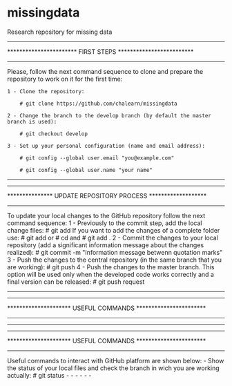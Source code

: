 # missingdata
Research repository for missing data

*************************************************************
*********************** FIRST STEPS *************************
*************************************************************
Please, follow the next command sequence to clone and prepare the repository to work on it for the first time:

	1 - Clone the repository:

		# git clone https://github.com/chalearn/missingdata

	2 - Change the branch to the develop branch (by default the master branch is used):

		# git checkout develop

	3 - Set up your personal configuration (name and email address):

		# git config --global user.email "you@example.com"

		# git config --global user.name "your name"

*************************************************************


*************************************************************
*************** UPDATE REPOSITORY PROCESS *******************
*************************************************************
To update your local changes to the GitHub repository follow the next command sequence:
	1 - Previously to the commit step, add the local change files:
		# git add <files to commit>
	If you want to add the changes of a complete folder use:
		# git add <folder name> or 
		# cd <folder name> and # git add .
	2 - Commit the changes to your local repository (add a significant information message about the changes realized):
		# git commit -m "Information message betwenn quotation marks"
	3 - Push the changes to the central repository (in the same branch that you are working):
		# git push
	4 - Push the changes to the master branch. This option will be used only when the developed code works correctly and a final version can be released:
		# git push request
*************************************************************


*************************************************************
********************* USEFUL COMMANDS ***********************
*************************************************************

*************************************************************



*************************************************************
********************* USEFUL COMMANDS ***********************
*************************************************************
Useful commands to interact with GitHub platform are shown below:
	- Show the status of your local files and check the branch in wich you are working actually:
		# git status
	- 
	- 
	- 
	- 
	- 
	- 

